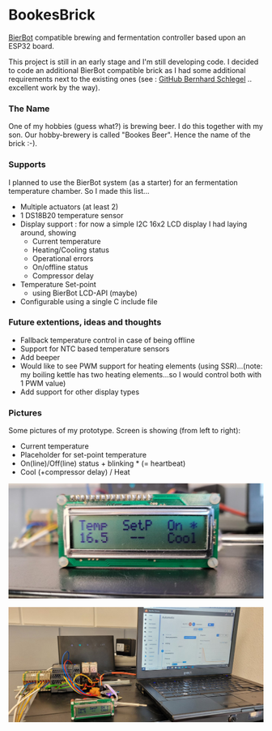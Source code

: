 # BookesBrick
[BierBot](https://bierbot.com/) compatible brewing and fermentation controller based upon an ESP32 board.

This project is still in an early stage and I'm still developing code.
I decided to code an additional BierBot compatible brick as I had some additional requirements next to the existing ones (see : [GitHub Bernhard Schlegel](https://github.com/BernhardSchlegel/) .. excellent work by the way). 

### The Name
One of my hobbies (guess what?) is brewing beer. I do this together with my son. Our hobby-brewery is called "Bookes Beer". Hence the name of the brick :-).

### Supports
I planned to use the BierBot system (as a starter) for an fermentation temperature chamber. So I made this list...
* Multiple actuators (at least 2)
* 1 DS18B20 temperature sensor
* Display support : for now a simple I2C 16x2 LCD display I had laying around, showing
  * Current temperature
  * Heating/Cooling status
  * Operational errors
  * On/offline status
  * Compressor delay
* Temperature Set-point
  * using BierBot LCD-API (maybe)
* Configurable using a single C include file

### Future extentions, ideas and thoughts
* Fallback temperature control in case of being offline
* Support for NTC based temperature sensors
* Add beeper
* Would like to see PWM support for heating elements (using SSR)...(note: my boiling kettle has two heating elements...so I would control both with 1 PWM value)
* Add support for other display types

### Pictures

Some pictures of my prototype. Screen is showing (from left to right):
* Current temperature
* Placeholder for set-point temperature
* On(line)/Off(line) status + blinking * (= heartbeat)
* Cool (+compressor delay) / Heat

![LCD Display](pics/20230226_172245.jpg)


![LCD Display](pics/20230226_172226.jpg)


